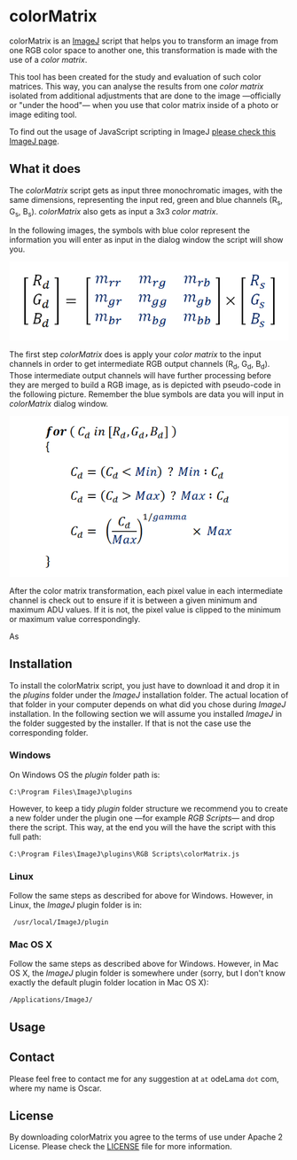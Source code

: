 colorMatrix
===========
colorMatrix is an [ImageJ](http://imagej.nih.gov/ij/) script that helps you to transform an image from one RGB color space to another one, this transformation is made with the use of a *color matrix*.

This tool has been created for the study and evaluation of such color matrices. This way, you can analyse the results from one *color matrix* isolated from additional adjustments that are done to the image &mdash;officially or "under the hood"&mdash; when you use that color matrix inside of a photo or image editing tool.

To find out the usage of JavaScript scripting in ImageJ [please check this ImageJ page](http://rsbweb.nih.gov/ij/developer/javascript.html).

What it does
-------------
The *colorMatrix* script gets as input three monochromatic images, with the same dimensions, representing the input red, green and blue channels (R<sub>s</sub>, G<sub>s</sub>, B<sub>s</sub>). *colorMatrix* also gets as input a 3x3 *color matrix*.  

In the following images, the symbols with blue color represent the information you will enter as input in the dialog window the script will show you.

![image](https://github.com/oscardelama/ImageJ-colorMatrix-js/raw/master/doc/img/colorMatrixTransformation.png)

The first step *colorMatrix* does is apply your *color matrix* to the input channels in order to get intermediate RGB output channels (R<sub>d</sub>, G<sub>d</sub>, B<sub>d</sub>). Those intermediate output channels will have further processing before they are merged to build a RGB image, as is depicted with pseudo-code in the following picture. Remember the blue symbols are data you will input in *colorMatrix* dialog window. 

![image](https://github.com/oscardelama/ImageJ-colorMatrix-js/raw/master/doc/img/RangeAndGammaStepsPesudoCode.png)

After the color matrix transformation, each pixel value in each intermediate channel is check out to ensure if it is between a given minimum and maximum ADU values. If it is not, the pixel value is clipped to the minimum or maximum value correspondingly.

As 

Installation
-------------

To install the colorMatrix script, you just have to download it and drop it in the *plugins* folder under the *ImageJ* installation folder. The actual location of that folder in your computer depends on what did you chose during *ImageJ* installation. In the following section we will assume you installed *ImageJ* in the folder suggested by the installer. If that is not the case use the corresponding folder.

### Windows ###

On Windows OS the *plugin* folder path is:

    C:\Program Files\ImageJ\plugins

However, to keep a tidy *plugin* folder structure we recommend you to create a new folder under the plugin one &mdash;for example *RGB Scripts*&mdash; and drop there the script. This way, at the end you will the have the script with this full path:

    C:\Program Files\ImageJ\plugins\RGB Scripts\colorMatrix.js

### Linux ###

Follow the same steps as described for above for Windows. However, in Linux, the *ImageJ* plugin folder is in:

     /usr/local/ImageJ/plugin

### Mac OS X ###

Follow the same steps as described above for Windows. However, in Mac OS X, the *ImageJ* plugin folder is somewhere under (sorry, but I don't know exactly the default plugin folder location in Mac OS X):

    /Applications/ImageJ/
     
Usage
-----

Contact
-------
Please feel free to contact me for any suggestion at <my name> `at` odeLama `dot` com, where my name is Oscar.

License
-------

By downloading colorMatrix you agree to the terms of use under Apache 2 License. Please check the [LICENSE](https://github.com/oscardelama/ImageJ-colorMatrix-js/blob/master/LICENSE) file for more information.

  